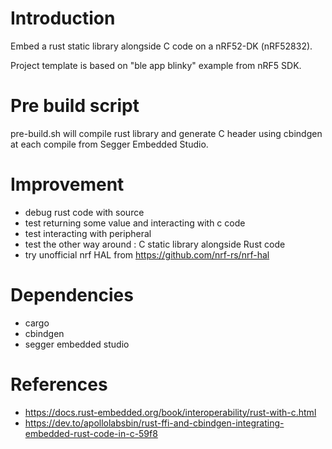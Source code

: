 # Introduction

Embed a rust static library alongside C code on a nRF52-DK (nRF52832).

Project template is based on "ble app blinky" example from nRF5 SDK.

# Pre build script

pre-build.sh will compile rust library and generate C header using cbindgen at each compile from Segger Embedded Studio.

# Improvement

- debug rust code with source
- test returning some value and interacting with c code
- test interacting with peripheral
- test the other way around : C static library alongside Rust code
- try unofficial nrf HAL from https://github.com/nrf-rs/nrf-hal

# Dependencies

- cargo
- cbindgen
- segger embedded studio

# References

- https://docs.rust-embedded.org/book/interoperability/rust-with-c.html
- https://dev.to/apollolabsbin/rust-ffi-and-cbindgen-integrating-embedded-rust-code-in-c-59f8
